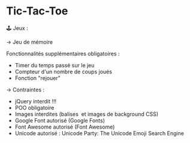 # Tic-Tac-Toe

🕹️ Jeux : 

-> Jeu de mémoire

Fonctionnalités supplémentaires obligatoires :
- Timer du temps passé sur le jeu
- Compteur d'un nombre de coups joués
- Fonction "rejouer"

-> Contraintes :
- jQuery interdit !!!
- POO obligatoire
- Images interdites (balises <img> et images de background CSS)
- Google Font autorisé (Google Fonts)
- Font Awesome autorisé (Font Awesome)
- Unicode autorisé : Unicode Party: The Unicode Emoji Search Engine
